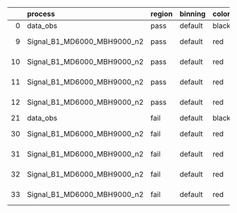 |    | process                     | region   | binning   | color   | process_type   |   scale | variation   | source_filename                                                      | source_histname    | alias                       | title     |   combine_idx |     lnN |   shapes | syst_type   | direction   | variation_alias   |
|---:|:----------------------------|:---------|:----------|:--------|:---------------|--------:|:------------|:---------------------------------------------------------------------|:-------------------|:----------------------------|:----------|--------------:|--------:|---------:|:------------|:------------|:------------------|
|  0 | data_obs                    | pass     | default   | black   | DATA           |       1 | nominal     | ./histograms_for_2DAlphabet_v16//BH_Data.root                        | hpass              | Data                        | Data      |           nan | nan     |      nan | nan         | nan         | nan               |
|  9 | Signal_B1_MD6000_MBH9000_n2 | pass     | default   | red     | SIGNAL         |       1 | lumi        | ./histograms_for_2DAlphabet_v16//BH_Signal_B1_MD6000_MBH9000_n2.root | hpass              | Signal_B1_MD6000_MBH9000_n2 | BH signal |           nan |   1.016 |      nan | lnN         | nan         | nan               |
| 10 | Signal_B1_MD6000_MBH9000_n2 | pass     | default   | red     | SIGNAL         |       1 | SVM         | ./histograms_for_2DAlphabet_v16//BH_Signal_B1_MD6000_MBH9000_n2.root | hpass_SVMsyst_up   | Signal_B1_MD6000_MBH9000_n2 | BH signal |           nan | nan     |        1 | shapes      | Up          | SVMsyst           |
| 11 | Signal_B1_MD6000_MBH9000_n2 | pass     | default   | red     | SIGNAL         |       1 | SVM         | ./histograms_for_2DAlphabet_v16//BH_Signal_B1_MD6000_MBH9000_n2.root | hpass_SVMsyst_down | Signal_B1_MD6000_MBH9000_n2 | BH signal |           nan | nan     |        1 | shapes      | Down        | SVMsyst           |
| 12 | Signal_B1_MD6000_MBH9000_n2 | pass     | default   | red     | SIGNAL         |       1 | nominal     | ./histograms_for_2DAlphabet_v16//BH_Signal_B1_MD6000_MBH9000_n2.root | hpass              | Signal_B1_MD6000_MBH9000_n2 | BH signal |           nan | nan     |      nan | nan         | nan         | nan               |
| 21 | data_obs                    | fail     | default   | black   | DATA           |       1 | nominal     | ./histograms_for_2DAlphabet_v16//BH_Data.root                        | hfail              | Data                        | Data      |           nan | nan     |      nan | nan         | nan         | nan               |
| 30 | Signal_B1_MD6000_MBH9000_n2 | fail     | default   | red     | SIGNAL         |       1 | lumi        | ./histograms_for_2DAlphabet_v16//BH_Signal_B1_MD6000_MBH9000_n2.root | hfail              | Signal_B1_MD6000_MBH9000_n2 | BH signal |           nan |   1.016 |      nan | lnN         | nan         | nan               |
| 31 | Signal_B1_MD6000_MBH9000_n2 | fail     | default   | red     | SIGNAL         |       1 | SVM         | ./histograms_for_2DAlphabet_v16//BH_Signal_B1_MD6000_MBH9000_n2.root | hfail_SVMsyst_up   | Signal_B1_MD6000_MBH9000_n2 | BH signal |           nan | nan     |        1 | shapes      | Up          | SVMsyst           |
| 32 | Signal_B1_MD6000_MBH9000_n2 | fail     | default   | red     | SIGNAL         |       1 | SVM         | ./histograms_for_2DAlphabet_v16//BH_Signal_B1_MD6000_MBH9000_n2.root | hfail_SVMsyst_down | Signal_B1_MD6000_MBH9000_n2 | BH signal |           nan | nan     |        1 | shapes      | Down        | SVMsyst           |
| 33 | Signal_B1_MD6000_MBH9000_n2 | fail     | default   | red     | SIGNAL         |       1 | nominal     | ./histograms_for_2DAlphabet_v16//BH_Signal_B1_MD6000_MBH9000_n2.root | hfail              | Signal_B1_MD6000_MBH9000_n2 | BH signal |           nan | nan     |      nan | nan         | nan         | nan               |